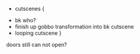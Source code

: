 * cutscenes {
 + bk who?
 + finish up gobbo transformation into bk cutscene
 + looping cutscene
}

doors still can not open?